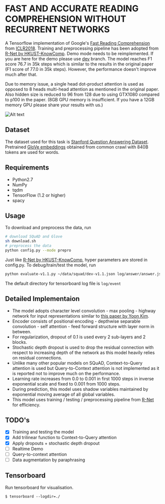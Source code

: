 # FAST AND ACCURATE READING COMPREHENSION WITHOUT RECURRENT NETWORKS
A Tensorflow implementation of Google's [Fast Reading Comprehension](https://openreview.net/pdf?id=B14TlG-RW) from [ICLR2018](https://openreview.net/forum?id=B14TlG-RW).
Training and preprocessing pipeline has been adopted from [R-Net by HKUST-KnowComp](https://github.com/HKUST-KnowComp/R-Net). Demo mode needs to be reimplemented. If you are here for the demo please use [dev](https://github.com/minsangkim142/Reading-Comprehension-without-RNNs/tree/dev) branch. The model reaches F1 score 76.7 in 35k steps which is similar to the results in the original paper (F1 score of 77.0 in 35k steps). However, the performance doesn't improve much after that.

Due to memory issue, a single head dot-product attention is used as opposed to 8 heads multi-head attention as mentioned in the original paper. Also hidden size is reduced to 96 from 128 due to using GTX1080 compared to p100 in the paper. (8GB GPU memory is insufficient. If you have a 12GB memory GPU please share your results with us.)

![Alt text](/../master/screenshots/figure.png?raw=true "Network Outline")

## Dataset
The dataset used for this task is [Stanford Question Answering Dataset](https://rajpurkar.github.io/SQuAD-explorer/).
Pretrained [GloVe embeddings](https://nlp.stanford.edu/projects/glove/) obtained from common crawl with 840B tokens are used for words.

## Requirements
  * Python2.7
  * NumPy
  * tqdm
  * TensorFlow (1.2 or higher)
  * spacy

## Usage

To download and preprocess the data, run

```bash
# download SQuAD and Glove
sh download.sh
# preprocess the data
python config.py --mode prepro
```

Just like [R-Net by HKUST-KnowComp](https://github.com/HKUST-KnowComp/R-Net), hyper parameters are stored in config.py. To debug/train/test the model, run

```bash
python evaluate-v1.1.py ~/data/squad/dev-v1.1.json log/answer/answer.json
```

The default directory for tensorboard log file is `log/event`

## Detailed Implementaion

  * The model adopts character level convolution - max pooling - highway network for input representations similar to [this paper by Yoon Kim](https://arxiv.org/pdf/1508.06615.pdf).
  * Encoder consists of positional encoding - depthwise separable convolution - self attention - feed forward structure with layer norm in between.
  * For regularization, dropout of 0.1 is used every 2 sub-layers and 2 blocks.
  * Stochastic depth dropout is used to drop the residual connection with respect to increasing depth of the network as this model heavily relies on residual connections.
  * Unlike many other popular models on SQuAD, Context-to-Query attention is used but Query-to-Context attention is not implemented as it is reported not to improve much on the performance.
  * Learning rate increases from 0.0 to 0.001 in first 1000 steps in inverse exponential scale and fixed to 0.001 from 1000 steps.
  * During prediction, this model uses shadow variables maintained by exponential moving average of all global variables.
  * This model uses training / testing / preprocessing pipeline from [R-Net](https://github.com/HKUST-KnowComp/R-Net) for efficiency.


## TODO's
- [x] Training and testing the model
- [x] Add trilinear function to Context-to-Query attention
- [x] Apply dropouts + stochastic depth dropout
- [ ] Realtime Demo
- [ ] Query-to-context attention
- [ ] Data augmentation by paraphrasing

## Tensorboard
Run tensorboard for visualisation.
```shell
$ tensorboard --logdir=./
```
